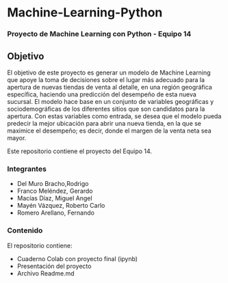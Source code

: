 # Machine-Learning-Python
### Proyecto de Machine Learning con Python - Equipo 14


## Objetivo
El objetivo de este proyecto es generar un modelo de Machine Learning que apoye la toma de decisiones sobre el lugar más adecuado para la apertura de nuevas tiendas de venta al detalle, en una región geográfica específica, haciendo una predicción del desempeño de esta nueva sucursal. El modelo hace base en un conjunto de variables geográficas y sociodemográficas de los diferentes sitios que son candidatos para la apertura. Con estas variables como entrada, se desea que el modelo pueda predecir la mejor ubicación para abrir una nueva tienda, en la que se maximice el desempeño; es decir, donde el margen de la venta neta sea mayor.

Este repositorio contiene el proyecto del Equipo 14.

### Integrantes
- Del Muro Bracho,Rodrigo
- Franco Meléndez, Gerardo
- Macías Díaz, Miguel Angel
- Mayén Vázquez, Roberto Carlo
- Romero Arellano, Fernando

### Contenido
El repositorio contiene:
- Cuaderno Colab con proyecto final (ipynb)
- Presentación del proyecto
- Archivo Readme.md
